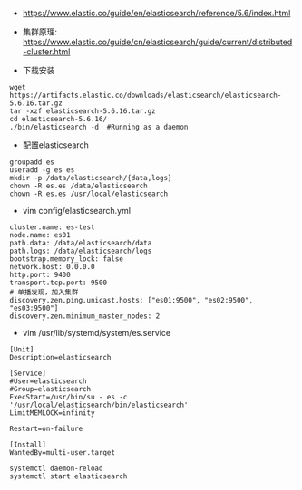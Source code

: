* https://www.elastic.co/guide/en/elasticsearch/reference/5.6/index.html
* 集群原理: https://www.elastic.co/guide/cn/elasticsearch/guide/current/distributed-cluster.html


* 下载安装
```
wget https://artifacts.elastic.co/downloads/elasticsearch/elasticsearch-5.6.16.tar.gz
tar -xzf elasticsearch-5.6.16.tar.gz
cd elasticsearch-5.6.16/ 
./bin/elasticsearch -d  #Running as a daemon
```

* 配置elasticsearch
```
groupadd es
useradd -g es es
mkdir -p /data/elasticsearch/{data,logs}
chown -R es.es /data/elasticsearch
chown -R es.es /usr/local/elasticsearch
```

* vim config/elasticsearch.yml
```
cluster.name: es-test
node.name: es01
path.data: /data/elasticsearch/data
path.logs: /data/elasticsearch/logs
bootstrap.memory_lock: false
network.host: 0.0.0.0
http.port: 9400
transport.tcp.port: 9500
# 单播发现，加入集群
discovery.zen.ping.unicast.hosts: ["es01:9500", "es02:9500", "es03:9500"]
discovery.zen.minimum_master_nodes: 2
```

* vim /usr/lib/systemd/system/es.service
```
[Unit]
Description=elasticsearch

[Service]
#User=elasticsearch
#Group=elasticsearch
ExecStart=/usr/bin/su - es -c '/usr/local/elasticsearch/bin/elasticsearch'
LimitMEMLOCK=infinity

Restart=on-failure

[Install]
WantedBy=multi-user.target
```
```
systemctl daemon-reload
systemctl start elasticsearch
```
